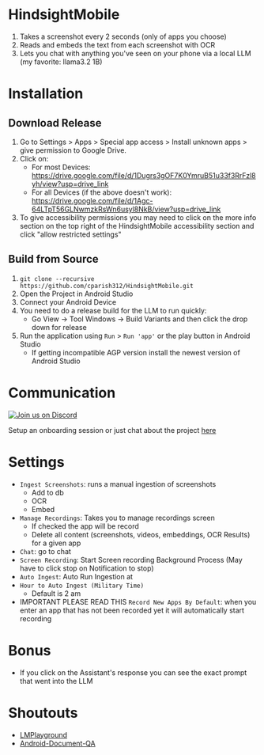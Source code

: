 # HindsightMobile
1) Takes a screenshot every 2 seconds (only of apps you choose)
2) Reads and embeds the text from each screenshot with OCR
3) Lets you chat with anything you've seen on your phone via a local LLM (my favorite: llama3.2 1B)

# Installation
## Download Release
1) Go to Settings > Apps > Special app access > Install unknown apps > give permission to Google Drive.
2) Click on:
    * For most Devices: https://drive.google.com/file/d/1Dugrs3gOF7K0YmruB51u33f3RrFzl8yh/view?usp=drive_link
    * For all Devices (if the above doesn't work): https://drive.google.com/file/d/1Agc-64LTpT56GLNwmzkRsWn6usyl8NkB/view?usp=drive_link
3) To give accessibility permissions you may need to click on the more info section on the top right of the HindsightMobile
accessibility section and click "allow restricted settings"

## Build from Source
1. `git clone --recursive https://github.com/cparish312/HindsightMobile.git`
2. Open the Project in Android Studio
3. Connect your Android Device
4. You need to do a release build for the LLM to run quickly:
   * Go View -> Tool Windows -> Build Variants and then click the drop down for release
5. Run the application using `Run` > `Run 'app'` or the play button in Android Studio
    * If getting incompatible AGP version install the newest version of Android Studio

# Communication
<a href="https://discord.gg/CmWWW94E">
    <img src="https://img.shields.io/discord/1285689349442109451?color=5865F2&logo=discord&logoColor=white&style=flat-square" alt="Join us on Discord">
</a>

Setup an onboarding session or just chat about the project [here](https://calendly.com/connorparish9)

# Settings
* `Ingest Screenshots`: runs a manual ingestion of screenshots
    * Add to db
    * OCR
    * Embed
* `Manage Recordings`: Takes you to manage recordings screen
  * If checked the app will be record
  * Delete all content (screenshots, videos, embeddings, OCR Results) for a given app
* `Chat`: go to chat
* `Screen Recording`: Start Screen recording Background Process (May have to click stop on Notification to stop)
* `Auto Ingest`: Auto Run Ingestion at
* `Hour to Auto Ingest (Military Time)`
    * Default is 2 am
* IMPORTANT PLEASE READ THIS `Record New Apps By Default`: when you enter an app that has not been
    recorded yet it will automatically start recording

# Bonus
* If you click on the Assistant's response you can see the exact prompt that went into the LLM

# Shoutouts
* [LMPlayground](https://github.com/andriydruk/LMPlayground/tree/main)
* [Android-Document-QA](https://github.com/shubham0204/Android-Document-QA/tree/main)